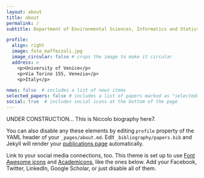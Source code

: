 ```yaml
---
layout: about
title: about
permalink: /
subtitle: Department of Environmental Sciences, Informatics and Statistics, University of Venice.

profile:
  align: right
  image: foto_maffezzoli.jpg
  image_circular: false # crops the image to make it circular
  address: >
    <p>University of Venice</p>
    <p>Via Torino 155, Venezia</p>
    <p>Italy</p>

news: false  # includes a list of news items
selected_papers: false # includes a list of papers marked as "selected={true}"
social: true  # includes social icons at the bottom of the page
---
```


UNDER CONSTRUCTION...
This is Niccolo biography here7. 

You can also disable any these elements by editing `profile` property of the YAML header 
of your `_pages/about.md`. Edit `_bibliography/papers.bib` and Jekyll will 
render your [publications page](/al-folio/publications/) automatically.

Link to your social media connections, too. This theme is set up to 
use [Font Awesome icons](http://fortawesome.github.io/Font-Awesome/) and
[Academicons](https://jpswalsh.github.io/academicons/), like the ones below. 
Add your Facebook, Twitter, LinkedIn, Google Scholar, or just disable all of them.
